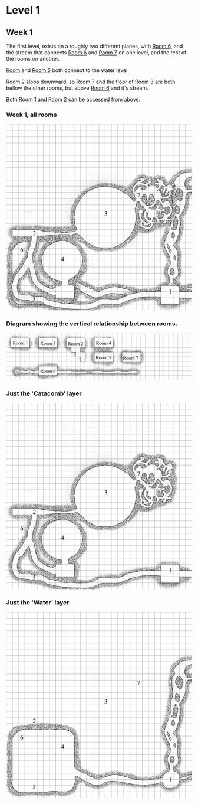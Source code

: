 # Level 1

## Week 1

The first level, exists on a roughly two different planes, with [Room 6](Room_6.md), and the stream that connects [Room 6](Room_6.md) and [Room 7](Room_7.md) on one level, and the rest of the rooms on another. 

[Room](Room_1.md) and [Room 5](Room_5.md) both connect to the water level.

[Room 2](Room_2.md) slops downward, so [Room 7](Room_7.md) and the floor of [Room 3](Room_3.md) are both bellow the other rooms, but above [Room 6](Room_6.md) and it's stream.

Both [Room 1](Room_1.md) and [Room 2](Room_2.md) can be accessed from above. 


### Week 1, all rooms
![All of week one](img/week_1/combined.png "All of week 1")

### Diagram showing the vertical relationship between rooms.
![Vertical layout](img/week_1/Vertial_layout.png "Vertical Layout of Week 1")

### Just the 'Catacomb' layer
![Alt Week 1, areas 1, 2, 3, 4, 5, & 7](img/week_1/catacombs.png "Week 1, areas 1, 2, 3, 4, 5, & 7")

### Just the 'Water' layer
![Week 1, area 6](img/week_1/water.png "Week 1, area 6")